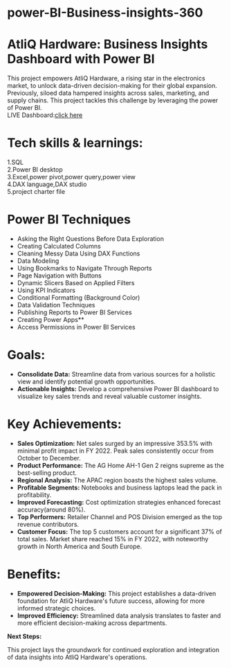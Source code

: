 # power-BI-Business-insights-360
# AtliQ Hardware: Business Insights Dashboard with Power BI

This project empowers AtliQ Hardware, a rising star in the electronics market, to unlock data-driven decision-making for their global expansion. Previously, siloed data hampered insights across sales, marketing, and supply chains. This project tackles this challenge by leveraging the power of Power BI.<br>
LIVE Dashboard:[click here](https://app.powerbi.com/view?r=eyJrIjoiZmI4OWQ1OTEtYzE3NC00NTkzLTllZWUtZjQwM2RkNDczOTA1IiwidCI6ImM2ZTU0OWIzLTVmNDUtNDAzMi1hYWU5LWQ0MjQ0ZGM1YjJjNCJ9)
# Tech skills & learnings:
 1.SQL   <br>
 2.Power BI desktop    <br>
 3.Excel,power pivot,power query,power view     <br>
 4.DAX language,DAX studio    <br>
 5.project charter file    <br>
 
# Power BI Techniques

  - Asking the Right Questions Before Data Exploration
  - Creating Calculated Columns
  - Cleaning Messy Data Using DAX Functions
  - Data Modeling
  - Using Bookmarks to Navigate Through Reports
  - Page Navigation with Buttons
  - Dynamic Slicers Based on Applied Filters
  - Using KPI Indicators
  - Conditional Formatting (Background Color)
  - Data Validation Techniques
  - Publishing Reports to Power BI Services
  - Creating Power Apps**
  - Access Permissions in Power BI Services

# Goals:

* **Consolidate Data:** Streamline data from various sources for a holistic view and identify potential growth opportunities.
* **Actionable Insights:**  Develop a comprehensive Power BI dashboard to visualize key sales trends and reveal valuable customer insights.

# Key Achievements:

* **Sales Optimization:** Net sales surged by an impressive 353.5% with minimal profit impact in FY 2022. Peak sales consistently occur from October to December.
* **Product Performance:** The AG Home AH-1 Gen 2 reigns supreme as the best-selling product.
* **Regional Analysis:** The APAC region boasts the highest sales volume.
* **Profitable Segments:** Notebooks and business laptops lead the pack in profitability.
* **Improved Forecasting:** Cost optimization strategies enhanced forecast accuracy(around 80%).
* **Top Performers:** Retailer Channel and POS Division emerged as the top revenue contributors.
* **Customer Focus:** The top 5 customers account for a significant 37% of total sales. Market share reached 15% in FY 2022, with noteworthy growth in North America and South Europe.

# Benefits:

* **Empowered Decision-Making:** This project establishes a data-driven foundation for AtliQ Hardware's future success, allowing for more informed strategic choices.
* **Improved Efficiency:** Streamlined data analysis translates to faster and more efficient decision-making across departments.

**Next Steps:**

This project lays the groundwork for continued exploration and integration of data insights into AtliQ Hardware's operations.
